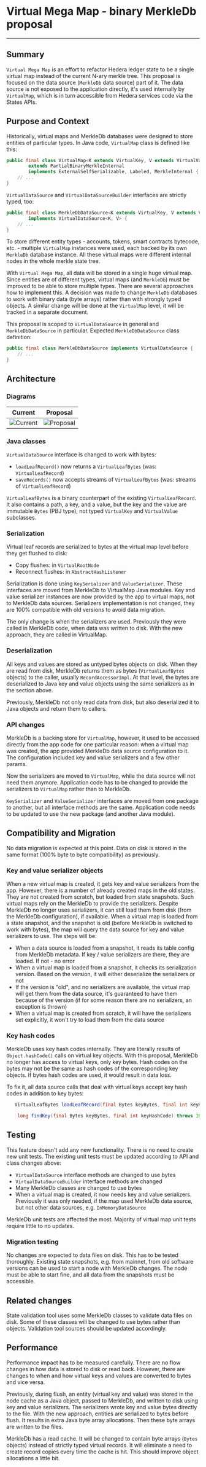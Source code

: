 # Virtual Mega Map - binary MerkleDb proposal

---

## Summary

`Virtual Mega Map` is an effort to refactor Hedera ledger state to be a single virtual map instead of
the current N-ary merkle tree. This proposal is focused on the data source (`MerkleDb` data source)
part of it. The data source is not exposed to the application directly, it's used internally by
`VirtualMap`, which is in turn accessible from Hedera services code via the States APIs.

## Purpose and Context

Historically, virtual maps and MerkleDb databases were designed to store entities of particular
types. In Java code, `VirtualMap` class is defined like this:

```java
public final class VirtualMap<K extends VirtualKey, V extends VirtualValue>
        extends PartialBinaryMerkleInternal
        implements ExternalSelfSerializable, Labeled, MerkleInternal {
    // ...
}
```

`VirtualDataSource` and `VirtualDataSourceBuilder` interfaces are strictly typed, too:

```java
public final class MerkleDbDataSource<K extends VirtualKey, V extends VirtualValue>
        implements VirtualDataSource<K, V> {
    // ...
}
```

To store different entity types - accounts, tokens, smart contracts bytecode, etc. - multiple
`VirtualMap` instances were used, each backed by its own `MerkleDb` database instance. All these
virtual maps were different internal nodes in the whole merkle state tree.

With `Virtual Mega Map`, all data will be stored in a single huge virtual map. Since entities are of
different types, virtual maps (and `MerkleDb`) must be improved to be able to store multiple types.
There are several approaches how to implement this. A decision was made to change `MerkleDb`
databases to work with binary data (byte arrays) rather than with strongly typed objects. A similar
change will be done at the `VirtualMap` level, it will be tracked in a separate document.

This proposal is scoped to `VirtualDataSource` in general and `MerkleDbDataSource` in particular.
Expected `MerkleDbDataSource` class definition:

```java
public final class MerkleDbDataSource implements VirtualDataSource {
    // ...
}
```

## Architecture

### Diagrams

|              Current              |                Proposal                |
|-----------------------------------|----------------------------------------|
| ![Current](architecture-0.53.svg) | ![Proposal](architecture-proposal.svg) |

### Java classes

`VirtualDataSource` interface is changed to work with bytes:

* `loadLeafRecord()` now returns a `VirtualLeafBytes` (was: `VirtualLeafRecord`)
* `saveRecords()` now accepts streams of `VirtualLeafBytes` (was: streams of `VirtualLeafRecord`)

`VirtualLeafBytes` is a binary counterpart of the existing `VirtualLeafRecord`. It also contains a
path, a key, and a value, but the key and the value are immutable `Bytes` (PBJ type), not typed
`VirtualKey` and `VirtualValue` subclasses.

### Serialization

Virtual leaf records are serialized to bytes at the virtual map level before they get flushed to
disk:

* Copy flushes: in `VirtualRootNode`
* Reconnect flushes: in `AbstractHashListener`

Serialization is done using `KeySerializer` and `ValueSerializer`. These interfaces are moved from
MerkleDb to VirtualMap Java modules. Key and value serializer instances are now provided by the app
to virtual maps, not to MerkleDb data sources. Serializers implementation is not changed, they are
100% compatible with old versions to avoid data migration.

The only change is when the serializers are used. Previously they were called in MerkleDb code, when
data was written to disk. With the new approach, they are called in VirtualMap.

### Deserialization

All keys and values are stored as untyped bytes objects on disk. When they are read from disk,
MerkleDb returns them as bytes (`VirtualLeafBytes` objects) to the caller, usually `RecordAccessorImpl`.
At that level, the bytes are deserialized to Java key and value objects using the same serializers as
in the section above.

Previously, MerkleDb not only read data from disk, but also deserialized it to Java objects and return
them to callers.

### API changes

MerkleDb is a backing store for `VirtualMap`, however, it used to be accessed directly from the app
code for one particular reason: when a virtual map was created, the app provided MerkleDb data source
configuration to it. The configuration included key and value serializers and a few other params.

Now the serializers are moved to `VirtualMap`, while the data source will not need them anymore.
Application code has to be changed to provide the serializers to `VirtualMap` rather than to MerkleDb.

`KeySerializer` and `ValueSerializer` interfaces are moved from one package to another, but all
interface methods are the same. Application code needs to be updated to use the new package (and
another Java module).

## Compatibility and Migration

No data migration is expected at this point. Data on disk is stored in the same format (100% byte to
byte compatibility) as previously.

### Key and value serializer objects

When a new virtual map is created, it gets key and value serializers from the app. However, there
is a number of already created maps in the old states. They are not created from scratch, but loaded
from state snapshots. Such virtual maps rely on the MerkleDb to provide the serializers. Despite
MerkleDb no longer uses serializers, it can still load them from disk (from the MerkleDb configuration),
if available. When a virtual map is loaded from a state snapshot, and the snapshot is old (before
MerkleDb is switched to work with bytes), the map will query the data source for key and value serializers
to use. The steps will be:

* When a data source is loaded from a snapshot, it reads its table config from MerkleDb metadata. If key /
  value serializers are there, they are loaded. If not - no error
* When a virtual map is loaded from a snapshot, it checks its serialization version. Based on the version,
  it will either deserialize the serializers or not
* If the version is "old", and no serializers are available, the virtual map will get them from the data
  source, it's guaranteed to have them because of the version (if for some reason there are no serializers,
  an exception is thrown)
* When a virtual map is created from scratch, it will have the serializers set explicitly, it won't try to
  load them from the data source

### Key hash codes

MerkleDb uses key hash codes internally. They are literally results of `Object.hashCode()` calls on
virtual key objects. With this proposal, MerkleDb no longer has access to virtual keys, only key bytes.
Hash codes on the bytes may not be the same as hash codes of the corresponding key objects. If bytes
hash codes are used, it would result in data loss.

To fix it, all data source calls that deal with virtual keys accept key hash codes in addition to
key bytes:

```java
   VirtualLeafBytes loadLeafRecord(final Bytes keyBytes, final int keyHashCode) throws IOException;

    long findKey(final Bytes keyBytes, final int keyHashCode) throws IOException;
```

## Testing

This feature doesn't add any new functionality. There is no need to create new unit tests. The
existing unit tests must be updated according to API and class changes above:

* `VirtualDataSource` interface methods are changed to use bytes
* `VirtualDataSourceBuilder` interface methods are changed
* Many MerkleDb classes are changed to use bytes
* When a virtual map is created, it now needs key and value serializers. Previously it was only
  needed, if the map used MerkleDb data source, but not other data sources, e.g.
  `InMemoryDataSource`

MerkleDb unit tests are affected the most. Majority of virtual map unit tests require little to
no updates.

### Migration testing

No changes are expected to data files on disk. This has to be tested thoroughly. Existing state
snapshots, e.g. from mainnet, from old software versions can be used to start a node with
MerkleDb changes. The node must be able to start fine, and all data from the snapshots must be
accessible.

## Related changes

State validation tool uses some MerkleDb classes to validate data files on disk. Some of these
classes will be changed to use bytes rather than objects. Validation tool sources should be
updated accordingly.

## Performance

Performance impact has to be measured carefully. There are no flow changes in how data is stored
to disk or read back. However, there are changes to when and how virtual keys and values are
converted to bytes and vice versa.

Previously, during flush, an entity (virtual key and value) was stored in the node cache as a
Java object, passed to MerkleDb, and written to disk using key and value serializers. The
serializers wrote key and value bytes directly to the file. With the new approach, entities
are serialized to bytes before flush. It results in extra Java byte array allocations. Then
these byte arrays are written to the files.

MerkleDb has a read cache. It will be changed to contain byte arrays (`Bytes` objects) instead
of strictly typed virtual records. It will eliminate a need to create record copies every time
the cache is hit. This should improve object allocations a little bit.
